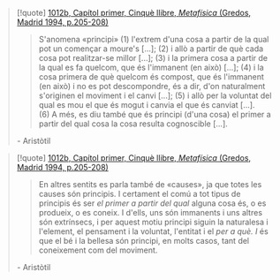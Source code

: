 
> [!quote] [1012b, Capítol primer, Cinquè llibre, _Metafísica_ (Gredos, Madrid 1994, p.205-208)](https://www.wikisofia.cat/wiki/Recurs:Arist%C3%B2til:_els_primers_principis_i_les_causes)
>> S'anomena «principi» (1) l'extrem d'una cosa a partir de la qual pot un començar a moure's [...]; (2) i allò a partir de què cada cosa pot realitzar-se millor [...]; (3) i la primera cosa a partir de la qual es fa quelcom, que és l'immanent (en això) [...]; (4) i la cosa primera de què quelcom és compost, que és l'immanent (en això) i no es pot descompondre, és a dir, d'on naturalment s'originen el moviment i el canvi [...]; (5) i allò per la voluntat del qual es mou el que és mogut i canvia el que és canviat [...]. (6) A més, es diu també que és principi (d'una cosa) el primer a partir del qual cosa la cosa resulta cognoscible [...].
>
> \- Aristòtil

> [!quote] [1012b, Capítol primer, Cinquè llibre, _Metafísica_ (Gredos, Madrid 1994, p.205-208)](https://www.wikisofia.cat/wiki/Recurs:Arist%C3%B2til:_els_primers_principis_i_les_causes)
>> En altres sentits es parla també de «causes», ja que totes les causes són principis. I certament el comú a tot tipus de principis és ser _el primer a partir del qual_ alguna cosa és, o es produeix, o es coneix. I d'ells, uns són immanents i uns altres són extrínsecs, i per aquest motiu principi siguin la naturalesa i l'element, el pensament i la voluntat, l'entitat i el _per a què. I_ és que el bé i la bellesa són principi, en molts casos, tant del coneixement com del moviment.
>
> \- Aristòtil
